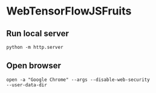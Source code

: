 # WebTensorFlowJSFruits

## Run local server
<code>python -m http.server</code>

## Open browser
<code>open -a "Google Chrome" --args --disable-web-security --user-data-dir</code>